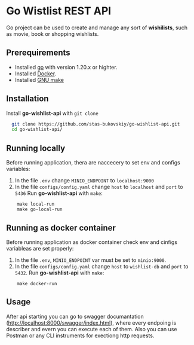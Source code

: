 # Go Wistlist REST API

Go project can be used to create and manage any sort of **wishilists**, such as movie, book or shopping wishlists.

## Prerequirements

* Installed [go](https://go.dev/dl/) with version 1.20.x or highter.
* Installed [Docker](https://www.docker.com/get-started/).
* Installed [GNU make](https://leangaurav.medium.com/how-to-setup-install-gnu-make-on-windows-324480f1da69)

## Installation

Install **go-wishlist-api** with `git clone`

```bash
  git clone https://github.com/stas-bukovskiy/go-wishlist-api.git
  cd go-wishlist-api/
```

## Running locally

Before running application, thera are naccecery to set env and configs variables:

1. In the file `.env` change `MINIO_ENDPOINT` to `localhost:9000`
1. In the file `configs/config.yaml` change `host` to `localhost` and `port` to `5436`
   Run **go-wishlist-api** with `make`:

```
    make local-run
    make go-local-run
```

## Running as docker container

Before running application as docker container check env and cinfigs variableas are set properly:

1. In the file `.env`, `MINIO_ENDPOINT` var must be set to `minio:9000`.
2. In the file `configs/config.yaml` change `host` to `wishlist-db` and `port` to `5432`.
   Run **go-wishlist-api** with `make`:

```
    make docker-run
```

## Usage

After api starting you can go to swagger
documantation ([http://localhost:8000/swagger/index.html](http://localhost:8000/swagger/index.html)), where every
endpoing is describer and evern you can execute each of them. Also you can use Postman or any CLI instruments for
exectiong http requests.